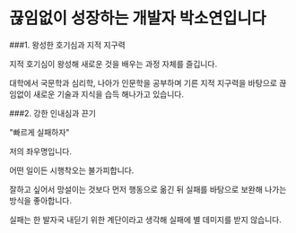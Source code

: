 # 끊임없이 성장하는 개발자 박소연입니다

###1. 왕성한 호기심과 지적 지구력

지적 호기심이 왕성해 새로운 것을 배우는 과정 자체를 즐깁니다.

대학에서 국문학과 심리학, 나아가 인문학을 공부하며 기른 지적 지구력을 바탕으로 끊임없이 새로운 기술과 지식을 습득 해나가고 있습니다.


###2. 강한 인내심과 끈기

"빠르게 실패하자"

저의 좌우명입니다.

어떤 일이든 시행착오는 불가피합니다.

잘하고 싶어서 망설이는 것보다 먼저 행동으로 옮긴 뒤 실패를 바탕으로 보완해 나가는 방식을 좋아합니다.

실패는 한 발자국 내딛기 위한 계단이라고 생각해 실패에 별 데미지를 받지 않습니다.
